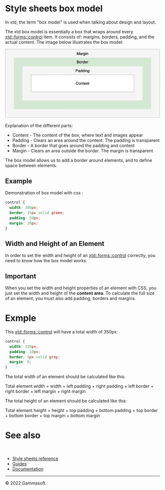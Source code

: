 # Style sheets box model

In xtd, the term "box model" is used when talking about design and layout.

The xtd box model is essentially a box that wraps around every [xtd::forms::control](https://codedocs.xyz/gammasoft71/xtd/classxtd_1_1forms_1_1control.html) item.
It consists of: margins, borders, padding, and the actual content. The image below illustrates the box model:

![box_model](pictures/box_model.png)

Explanation of the different parts:

* Content - The content of the box, where text and images appear
* Padding - Clears an area around the content. The padding is transparent
* Border - A border that goes around the padding and content
* Margin - Clears an area outside the border. The margin is transparent

The box model allows us to add a border around elements, and to define space between elements. 

## Example

Demonstration of box model with css :

```css
control {
  width: 300px;
  border: 15px solid green;
  padding: 50px;
  margin: 20px;
}
```

## Width and Height of an Element

In order to set the width and height of an [xtd::forms::control](https://codedocs.xyz/gammasoft71/xtd/classxtd_1_1forms_1_1control.html) correctly, you need to know how the box model works.

## Important

When you set the width and height properties of an element with CSS, you just set the width and height of the **content area**. 
To calculate the full size of an element, you must also add padding, borders and margins.

# Exmple

This [xtd::forms::control](https://codedocs.xyz/gammasoft71/xtd/classxtd_1_1forms_1_1control.html) will have a total width of 350px: 

```css
control {
  width: 320px;
  padding: 10px;
  border: 5px solid gray;
  margin: 0; 
}
```

The total width of an element should be calculated like this:

Total element width = width + left padding + right padding + left border + right border + left margin + right margin

The total height of an element should be calculated like this:

Total element height = height + top padding + bottom padding + top border + bottom border + top margin + bottom margin


# See also
​
* [Style sheets reference](guide_style_sheets_reference.md)
* [Guides](guides.md)
* [Documentation](documentation.md)

______________________________________________________________________________________________

© 2022 Gammasoft.
